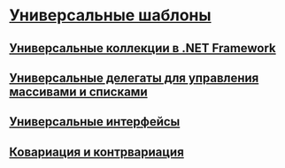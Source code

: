 # [Универсальные шаблоны](index.md)
## [Универсальные коллекции в .NET Framework](collections.md)
## [Универсальные делегаты для управления массивами и списками](delegates-for-manipulating-arrays-and-lists.md)
## [Универсальные интерфейсы](interfaces.md)
## [Ковариация и контрвариация](covariance-and-contravariance.md)
